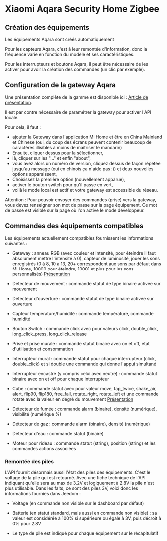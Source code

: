 # Xiaomi Aqara Security Home Zigbee

## Création des équipements

Les équipements Aqara sont créés automatiquement

Pour les capteurs Aqara, c'est à leur remontée d'information, donc la fréquence varie en fonction du modèle et ses caractéristiques.

Pour les interrupteurs et boutons Aqara, il peut être nécessaire de les activer pour avoir la création des commandes (un clic par exemple).

## Configuration de la gateway Aqara

Une présentation complète de la gamme est disponible ici : [Article de présentation](https://lunarok-domotique.com/plugins-jeedom/xiaomi-home-jeedom/aqara-lumi-xiaomi-smart-home-security/).

Il est par contre nécessaire de paramétrer la gateway pour activer l'API locale.

Pour cela, il faut :
* ajouter la Gateway dans l'application Mi Home et être en China Mainland et Chinese (oui, du coup des écrans peuvent contenir beaucoup de caractères illisibles à moins de maitriser le mandarin)
* Ensuite, cliquer dessus pour la sélectionner,
* là, cliquer sur les "..." et enfin "about",
* vous avez alors un numéro de version, cliquez dessus de façon répétée jusqu'au message (oui en chinois ça n'aide pas :)) et deux nouvelles options apparaissent,
* Choisissez la première option (nouvellement apparue),
* activer le bouton switch pour qu'il passe en vert,
* voilà le mode local est actif et votre gateway est accessible du réseau.

Attention : Pour pouvoir envoyer des commandes (prise) vers la gateway, vous devez renseigner son mot de passe sur la page équipement. Ce mot de passe est visible sur la page où l'on active le mode développeur.

## Commandes des équipements compatibles

Les équipements actuellement compatibles fournissent les informations suivantes :

* Gateway : anneau RGB (avec couleur et intensité, pour éteindre il faut absolument mettre l'intensité à 0), capteur de luminosité, jouer les sons enregistrés (0 à 8, 10 à 13, 20+ correspondent aux sons par défaut dans Mi Home, 10000 pour éteindre, 10001 et plus pour les sons personnalisés) [Présentation](https://lunarok-domotique.com/2017/03/mi-smart-gateway-domotique-jeedom/)

* Détecteur de mouvement : commande statut de type binaire activée sur mouvement

* Détecteur d'ouverture : commande statut de type binaire activée sur ouverture

* Capteur température/humidité : commande température, commande humidité

* Bouton Switch : commande click avec pour valeurs click, double_click, long_click_press, long_click_release

* Prise et prise murale : commande statut binaire avec on et off, état d'utilisation et consommation

* Interrupteur mural : commande statut pour chaque interrupteur (click, double_click) et si double une commande qui donne l'appui simultané

* Interrupteur encastré (y compris celui avec neutre) : commande statut binaire avec on et off pour chaque interrupteur

* Cube : commande statut avec pour valeur move, tap_twice, shake_air, alert, flip90, flip180, free_fall, rotate_right, rotate_left et une commande rotate avec la valeur en degré du mouvement [Présentation](https://lunarok-domotique.com/2017/03/aqara-xiaomi-magic-controller-utilisation-dans-jeedom/)

* Détecteur de fumée : commande alarm (binaire), densité (numérique), visibilité (numérique %)

* Détecteur de gaz : commande alarm (binaire), densité (numérique)

* Détecteur d'eau : commande statut (binaire)

* Moteur pour rideau : commande statut (string), position (string) et les commandes actions associées

### Remontée des piles

L'API fournit désormais aussi l'état des piles des équipements. C'est le voltage de la pile qui est retourné. Avec une fiche technique de l'API indiquant qu'elle sera au max de 3.2V et logiquement à 2.8V la pile n'est plus utilisable. Dans les faits, ce sont des piles 3V, voici donc les informations fournies dans Jeedom :

* Voltage (en commande non visible sur le dashboard par défaut)

* Batterie (en statut standard, mais aussi en commande non visible) : sa valeur est considérée à 100% si supérieure ou égale à 3V, puis décroit à 0% pour 2.8V

* Le type de pile est indiqué pour chaque équipement sur le récapitulatif
